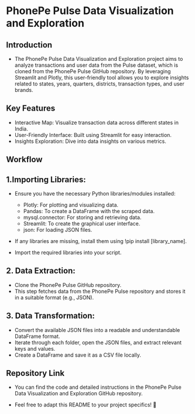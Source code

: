 # PhonePe Pulse Data Visualization and Exploration

## Introduction

* The PhonePe Pulse Data Visualization and Exploration project aims to analyze transactions and user data from the Pulse dataset, which is cloned from the PhonePe Pulse GitHub repository. By leveraging Streamlit and Plotly, this user-friendly tool allows you to explore insights related to states, years, quarters, districts, transaction types, and user brands.

## Key Features

* Interactive Map: Visualize transaction data across different states in India.
* User-Friendly Interface: Built using Streamlit for easy interaction.
* Insights Exploration: Dive into data insights on various metrics.

## Workflow

## 1.Importing Libraries:

  * Ensure you have the necessary Python libraries/modules installed:
      * Plotly: For plotting and visualizing data.
      * Pandas: To create a DataFrame with the scraped data.
      * mysql.connector: For storing and retrieving data.
      * Streamlit: To create the graphical user interface.
      * json: For loading JSON files.

  * If any libraries are missing, install them using !pip install [library_name].
  * Import the required libraries into your script.

## 2. Data Extraction:

* Clone the PhonePe Pulse GitHub repository.
* This step fetches data from the PhonePe Pulse repository and stores it in a suitable format (e.g., JSON).

## 3. Data Transformation:

* Convert the available JSON files into a readable and understandable DataFrame format.
* Iterate through each folder, open the JSON files, and extract relevant keys and values.
* Create a DataFrame and save it as a CSV file locally.
  
## Repository Link

* You can find the code and detailed instructions in the PhonePe Pulse Data Visualization and Exploration GitHub repository.

* Feel free to adapt this README to your project specifics! 🚀
